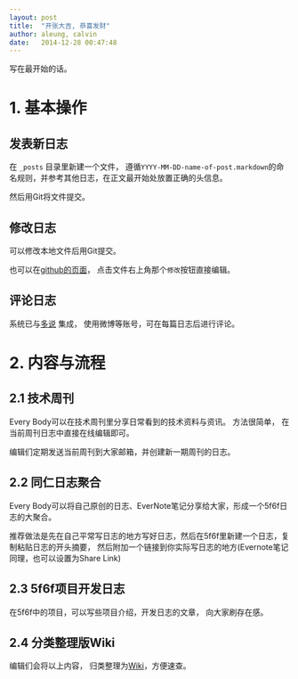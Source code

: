 ```yaml
---
layout: post
title:  "开张大吉, 恭喜发财"
author: aleung, calvin
date:   2014-12-28 00:47:48
---
```


写在最开始的话。

<!--more-->

# 1. 基本操作

## 发表新日志

在 `_posts` 目录里新建一个文件， 遵循`YYYY-MM-DD-name-of-post.markdown`的命名规则，并参考其他日志，在正文最开始处放置正确的头信息。

然后用Git将文件提交。

## 修改日志

可以修改本地文件后用Git提交。

也可以在[github的页面](https://github.com/f5f6/f5f6.github.io/tree/master/_posts)， 点击文件右上角那个`修改`按钮直接编辑。

## 评论日志

系统已与[多说](http://duoshuo.com/) 集成， 使用微博等账号，可在每篇日志后进行评论。

# 2. 内容与流程

## 2.1 技术周刊

Every Body可以在技术周刊里分享日常看到的技术资料与资讯。 方法很简单， 在当前周刊日志中直接在线编辑即可。

编辑们定期发送当前周刊到大家邮箱，并创建新一期周刊的日志。

## 2.2 同仁日志聚合

Every Body可以将自己原创的日志、EverNote笔记分享给大家，形成一个5f6f日志的大聚合。

推荐做法是先在自己平常写日志的地方写好日志，然后在5f6f里新建一个日志，复制粘贴日志的开头摘要， 然后附加一个链接到你实际写日志的地方(Evernote笔记同理，也可以设置为Share Link)

## 2.3 5f6f项目开发日志

在5f6f中的项目，可以写些项目介绍，开发日志的文章， 向大家刷存在感。

## 2.4 分类整理版Wiki

编辑们会将以上内容， 归类整理为[Wiki](http://f5f6.github.io/all/)，方便速查。
